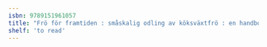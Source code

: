 ```yaml
---
isbn: 9789151961057
title: "Frö för framtiden : småskalig odling av köksväxtfrö : en handbok"
shelf: 'to read'
---
```

